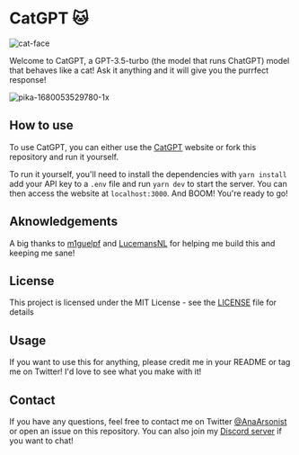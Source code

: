 # CatGPT 🐱

![cat-face](https://user-images.githubusercontent.com/113212503/228512997-4927f8f3-1008-441e-be54-018fd4e5d224.png)

Welcome to CatGPT, a GPT-3.5-turbo (the model that runs ChatGPT) model that behaves like a cat! Ask it anything and it will give you the purrfect response!

![pika-1680053529780-1x](https://user-images.githubusercontent.com/113212503/228513070-793e5cc5-41fd-4f14-a6a7-c919e95ca602.jpeg)

## How to use

To use CatGPT, you can either use the [CatGPT](https://catgpt.guru) website or fork this repository and run it yourself.

To run it yourself, you'll need to install the dependencies with `yarn install` add your API key to a `.env` file and run `yarn dev` to start the server. You can then access the website at `localhost:3000`. And BOOM! You're ready to go!

## Aknowledgements

A big thanks to [m1guelpf](https://twitter.com/m1guelpf) and [LucemansNL](https://twitter.com/LucemansNL) for helping me build this and keeping me sane!

## License

This project is licensed under the MIT License - see the [LICENSE](LICENSE) file for details

## Usage

If you want to use this for anything, please credit me in your README or tag me on Twitter! I'd love to see what you make with it!

## Contact

If you have any questions, feel free to contact me on Twitter [@AnaArsonist](https://twitter.com/AnaArsonist) or open an issue on this repository. You can also join my [Discord server](https://discord.gg/UfYzpX9TwQ) if you want to chat!
